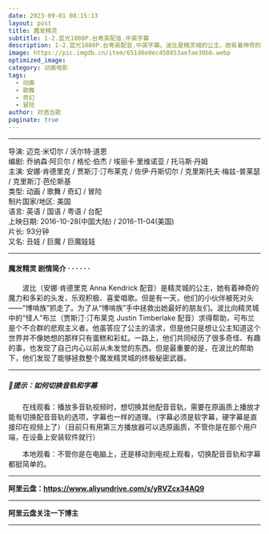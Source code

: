 ```yaml
---
date: 2023-09-01 08:15:13
layout: post
title: 魔发精灵
subtitle: 1-2.蓝光1080P.台粤英配音.中英字幕
description: 1-2.蓝光1080P.台粤英配音.中英字幕。波比是精灵城的公主，她有着神奇的魔力和多彩的头发，乐观积极、喜爱唱歌。但是有一天，他们的小伙伴被死对头——“博啃族”抓走了。为了从“博啃族”手中拯救出她最好的朋友们...
image: https://pic.imgdb.cn/item/651d6e0ec458853aefae30bb.webp
optimized_image: 
category: 动画电影
tags:
  - 动画
  - 歌舞
  - 奇幻
  - 冒险
author: 对酒当歌
paginate: true
---
```


---

导演: 迈克·米切尔 / 沃尔特·道恩  
编剧: 乔纳森·阿贝尔 / 格伦·伯杰 / 埃丽卡·里维诺亚 / 托马斯·丹姆  
主演: 安娜·肯德里克 / 贾斯汀·汀布莱克 / 佐伊·丹斯切尔 / 克里斯托夫·梅兹-普莱瑟 / 克里斯汀·芭伦斯基  
类型: 动画 / 歌舞 / 奇幻 / 冒险  
制片国家/地区: 美国  
语言: 英语 / 国语 / 粤语 / 台配  
上映日期: 2016-10-28(中国大陆) / 2016-11-04(美国)  
片长: 93分钟  
又名: 丑娃 / 巨魔 / 巨魔娃娃  

---

#### 魔发精灵 剧情简介 · · · · · ·

　　波比（安娜·肯德里克 Anna Kendrick 配音）是精灵城的公主，她有着神奇的魔力和多彩的头发，乐观积极、喜爱唱歌。但是有一天，他们的小伙伴被死对头——“博啃族”抓走了。为了从“博啃族”手中拯救出她最好的朋友们。波比向精灵城中的“怪人”布兰（贾斯汀·汀布莱克 Justin Timberlake 配音）求得帮助，可布兰是个不合群的悲观主义者。他虽答应了公主的请求，但是他只是想让公主知道这个世界并不像她想的那样只有蛋糕和彩虹。一路上，他们共同经历了很多奇怪、有趣的事，也发现了自己内心以前从未发觉的东西。但是最重要的是，在波比的帮助下，他们发现了能够拯救整个魔发精灵城的终极秘密武器。

---

##### 🔔提示：如何切换音轨和字幕

　　在线观看：播放多音轨视频时，想切换其他配音音轨，需要在原画质上播放才能有切换配音音轨的选项，字幕也一样的道理。（字幕必须是软字幕，硬字幕是直接印在视频上了）（目前只有用第三方播放器可以选原画质，不管你是在那个用户端，在设备上安装软件就行）

　　本地观看：不管你是在电脑上，还是移动到电视上观看，切换配音音轨和字幕都挺简单的。

---

**阿里云盘：<https://www.aliyundrive.com/s/yRVZcx34AQ9>**

---

**阿里云盘关注一下博主**

---
